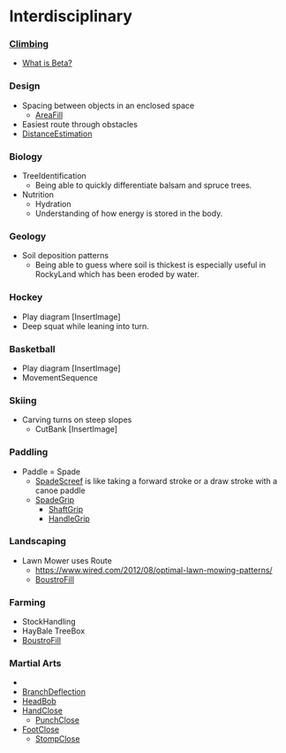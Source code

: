# Interdisciplinary

### [Climbing]()

- [What is Beta?]()

### Design

- Spacing between objects in an enclosed space
    - [AreaFill]()
- Easiest route through obstacles
- [DistanceEstimation]()


### Biology

- TreeIdentification
    - Being able to quickly differentiate balsam and spruce trees.
- Nutrition
    - Hydration
    - Understanding of how energy is stored in the body.

### Geology

- Soil deposition patterns
    - Being able to guess where soil is thickest is especially useful in RockyLand which has been eroded by water.

### Hockey

- Play diagram [InsertImage]
- Deep squat while leaning into turn.

### Basketball

- Play diagram [InsertImage]
- MovementSequence

### Skiing

- Carving turns on steep slopes
    - CutBank [InsertImage]   
### Paddling

- Paddle = Spade
    - [SpadeScreef]() is like taking a forward stroke or a draw stroke with a canoe paddle 
    - [SpadeGrip]()
        - [ShaftGrip]()
        - [HandleGrip]()

### Landscaping

- Lawn Mower uses Route
    - https://www.wired.com/2012/08/optimal-lawn-mowing-patterns/
    - [BoustroFill]() 

### Farming

- StockHandling
- HayBale TreeBox  
- [BoustroFill]()


### Martial Arts

- []()
- [BranchDeflection](/reference/Movement/PlantMovement/BranchDeflection)
- [HeadBob]()
- [HandClose]()
    - [PunchClose]()
- [FootClose]()
    - [StompClose]()
